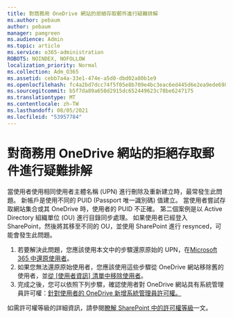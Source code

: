 ```yaml
---
title: 對商務用 OneDrive 網站的拒絕存取郵件進行疑難排解
ms.author: pebaum
author: pebaum
manager: pamgreen
ms.audience: Admin
ms.topic: article
ms.service: o365-administration
ROBOTS: NOINDEX, NOFOLLOW
localization_priority: Normal
ms.collection: Adm_O365
ms.assetid: cebb7a4a-33e1-474e-a5d0-dbd02a80b1e9
ms.openlocfilehash: fc4a2bd7dcc74f5f05e8b709e4bc3eac6ed445d6e2ea9ede698abbc8667723ce
ms.sourcegitcommit: b5f7da89a650d2915dc652449623c78be6247175
ms.translationtype: MT
ms.contentlocale: zh-TW
ms.lasthandoff: 08/05/2021
ms.locfileid: "53957784"
---
```

# <a name="troubleshooting-access-denied-messages-to-onedrive-for-business-sites"></a>對商務用 OneDrive 網站的拒絕存取郵件進行疑難排解

當使用者使用相同使用者主體名稱 (UPN) 進行刪除及重新建立時，最常發生此問題。 新帳戶是使用不同的 PUID (Passport 唯一識別碼) 值建立。 當使用者嘗試存取網站集合或其 OneDrive 時，使用者的 PUID 不正確。 第二個案例是以 Active Directory 組織單位 (OU) 進行目錄同步處理。 如果使用者已經登入 SharePoint，然後將其移至不同的 OU，並使用 SharePoint 進行 resynced，可能會發生此問題。

1. 若要解決此問題，您應該使用本文中的步驟還原原始的 UPN，在[Microsoft 365 中還原使用者](https://docs.microsoft.com/microsoft-365/admin/add-users/restore-user)。
2. 如果您無法還原原始使用者，您應該使用這些步驟從 OneDrive 網站移除舊的使用者，並[從 [使用者資訊] 清單中移除使用者]()。 
3. 完成之後，您可以依照下列步驟，確認使用者對 OneDrive 網站具有系統管理員許可權：[針對使用者的 OneDrive 新增系統管理員許可權。](https://docs.microsoft.com/sharepoint/manage-user-profiles)

如需許可權等級的詳細資訊，請參閱[瞭解 SharePoint 中的許可權等級](https://docs.microsoft.com/sharepoint/understanding-permission-levels)一文。
